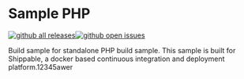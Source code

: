 Sample PHP
===============

[![github all releases](https://img.shields.io/github/downloads/Riturajcse/sample_php/total.svg)](https://github.com/Riturajcse/sample_php)[![github open issues](https://img.shields.io/github/issues/Riturajcse/sample_php.svg)](https://github.com/Riturajcse/sample_php)

Build sample for standalone PHP build sample.
This sample is built for Shippable, a docker based continuous integration and deployment platform.12345awer
